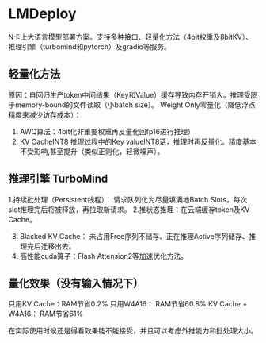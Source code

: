 # LMDeploy

N卡上大语言模型部署方案。支持多种接口、轻量化方法（4bit权重及8bitKV）、推理引擎（turbomind和pytorch）及gradio等服务。

## 轻量化方法

原因：自回归生产token中间结果（Key和Value）缓存导致内存开销大。推理受限于memory-bound的文件读取（小batch size）。 
Weight Only零量化（降低浮点精度来减少访存成本）：

1. AWQ算法：4bit化非重要权重再反量化回fp16进行推理）
2. KV CacheINT8 推理过程中的Key valueINT8话，推理时再反量化。精度基本不受影响,甚至提升（类似正则化，轻微噪声）。

## 推理引擎 TurboMind

1.持续批处理（Persistent线程）： 请求队列化为尽量填满地Batch Slots，每次slot推理完后将被释放，再拉取新请求。
2.推状态推理：在云端缓存token及KV Cache。

3. Blacked KV Cache： 未占用Free序列不储存、正在推理Active序列储存、推理完后迁移出去。
4. 高性能cuda算子：Flash Attension2等加速优化方法。

## 量化效果（没有输入情况下）

只用KV Cache：RAM节省0.2%
只用W4A16： RAM节省60.8%
KV Cache + W4A16： RAM节省61%

在实际使用时候还是得看效果能不能接受，并且可以考虑外推能力和批处理大小。
